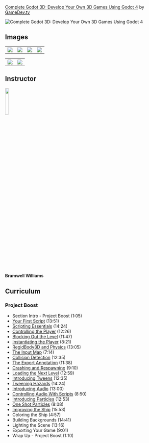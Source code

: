 [Complete Godot 3D: Develop Your Own 3D Games Using Godot 4](https://www.gamedev.tv/p/complete-godot-4-game-developer-3d-online-course)
by [GameDev.tv](https://www.gamedev.tv)

![Complete Godot 3D: Develop Your Own 3D Games Using Godot 4](https://www.filepicker.io/api/file/hC09jDfUTpm9zqWShht0)


## Images
<table>
    <tr>
        <td><img src="https://www.filepicker.io/api/file/JMTioRIQ5yGBn5frs1HE" /></td>
        <td><img src="https://www.filepicker.io/api/file/2N28Sp0wQCOAp0FRW7lz" /></td>
		<td><img src="https://www.filepicker.io/api/file/gmPNM7MnQ4aB15HwpG83" /></td>
		<td><img src="https://www.filepicker.io/api/file/mOuaGPSoGYiNASTCnqbA" /></td>
    </tr>
</table>

<table>
    <tr>
        <td><img src="https://www.filepicker.io/api/file/9w6HAo7RQdiNXGqskGJE" /></td>
        <td><img src="https://www.filepicker.io/api/file/hKwjguvLSFWi5NCIcKDU" /></td>
    </tr>
</table>

## Instructor
<img src="https://www.filepicker.io/api/file/AGmETSlOTsmD7mCND9ab" width="15%" />
<h4>Bramwell Williams</h4>

## Curriculum

### Project Boost
- Section Intro - Project Boost (1:05)
- [Your First Script](https://github.com/aaronmsimon/godot-gamedevtv-project-boost-csharp/commit/963b1c90caa5749fc0c2c2fbf292f06f834bab1f) (13:51)
- [Scripting Essentials](https://github.com/aaronmsimon/godot-gamedevtv-project-boost-csharp/commit/2f1057b65cf7961e045fd159de71d1f8b3932ad7) (14:24)
- [Controlling the Player](https://github.com/aaronmsimon/godot-gamedevtv-project-boost-csharp/commit/4e0c49cc38947f8f5d047248c10f8a87aa757b9e) (12:26)
- [Blocking Out the Level](https://github.com/aaronmsimon/godot-gamedevtv-project-boost-csharp/commit/f6b4857e59591a8c86fe5b9364ff529c4ed5514e) (11:47)
- [Instantiating the Player](https://github.com/aaronmsimon/godot-gamedevtv-project-boost-csharp/commit/fe349241b3eb69d7ade5580c23c20c64c3847ff3) (8:21)
- [RegidBody3D and Physics](https://github.com/aaronmsimon/godot-gamedevtv-project-boost-csharp/commit/f6c57e69211ceba91278cefdb19bf318478e0db7) (13:05)
- [The Input Map](https://github.com/aaronmsimon/godot-gamedevtv-project-boost-csharp/commit/c7c8cf5f1ebedcebb2d37248f78b62456868d6d4) (7:14)
- [Collision Detection](https://github.com/aaronmsimon/godot-gamedevtv-project-boost-csharp/commit/464d752e23c3033c79ea156e78eb89c850f806a2) (12:35)
- [The Export Annotation](https://github.com/aaronmsimon/godot-gamedevtv-project-boost-csharp/commit/f6868b9f56931ae954211d030a1e17c181c78f98) (11:38)
- [Crashing and Respawning](https://github.com/aaronmsimon/godot-gamedevtv-project-boost-csharp/commit/20e083410fd5b2a78a503dc52f92dab9f65a4c40) (9:10)
- [Loading the Next Level](https://github.com/aaronmsimon/godot-gamedevtv-project-boost-csharp/commit/6534c615fe0ded0006d25419b1903d1924bf34aa) (12:59)
- [Introducing Tweens](https://github.com/aaronmsimon/godot-gamedevtv-project-boost-csharp/commit/8f16ac7298ca8f9f7ea8912cee47f971ddd7cf44) (12:35)
- [Tweening Hazards](https://github.com/aaronmsimon/godot-gamedevtv-project-boost-csharp/commit/5008ab5480f095924e6ed898be68bffd9c4c733c) (14:24)
- [Introducing Audio](https://github.com/aaronmsimon/godot-gamedevtv-project-boost-csharp/commit/d1c42acb097f549546869cae8297442958ffeae5) (13:00)
- [Controlling Audio With Scripts](https://github.com/aaronmsimon/godot-gamedevtv-project-boost-csharp/commit/96cec5f20f1d6e320924c91b0e57a4aec4806207) (8:50)
- [Introducing Particles](https://github.com/aaronmsimon/godot-gamedevtv-project-boost-csharp/commit/cfe5bbe1b87bea53a7370c8f3e32ed446c44304e) (12:53)
- [One Shot Particles](https://github.com/aaronmsimon/godot-gamedevtv-project-boost-csharp/commit/4ac1db4fa4c4604abbcce2a32d93821e769836c1) (8:08)
- [Improving the Ship](https://github.com/aaronmsimon/godot-gamedevtv-project-boost-csharp/commit/bc22a78135f7759ba5154b4e4a6ae049d40a3c65) (15:53)
- Coloring the Ship (4:57)
- Building Backgrounds (14:41)
- Lighting the Scene (13:16)
- Exporting Your Game (9:01)
- Wrap Up - Project Boost (1:10)